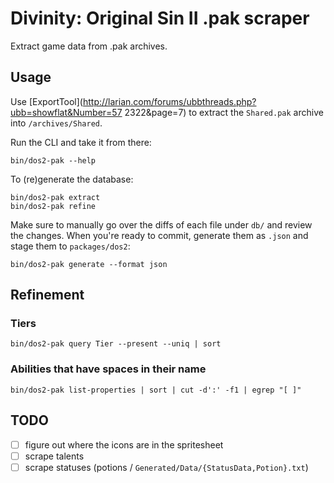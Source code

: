 # Divinity: Original Sin II .pak scraper

Extract game data from .pak archives.

## Usage

Use [ExportTool](http://larian.com/forums/ubbthreads.php?ubb=showflat&Number=57
2322&page=7) to extract the `Shared.pak` archive into `/archives/Shared`.

Run the CLI and take it from there:

    bin/dos2-pak --help

To (re)generate the database:

    bin/dos2-pak extract
    bin/dos2-pak refine

Make sure to manually go over the diffs of each file under `db/` and review
the changes. When you're ready to commit, generate them as `.json` and stage
them to `packages/dos2`:

    bin/dos2-pak generate --format json

## Refinement

### Tiers

    bin/dos2-pak query Tier --present --uniq | sort

### Abilities that have spaces in their name

    bin/dos2-pak list-properties | sort | cut -d':' -f1 | egrep "[ ]"

## TODO

- [ ] figure out where the icons are in the spritesheet
- [ ] scrape talents
- [ ] scrape statuses (potions / `Generated/Data/{StatusData,Potion}.txt`)